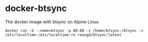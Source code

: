 docker-btsync
===

The docker image with btsync on Alpine Linux.

```
docker run -d --name=btsync -p 80:80 -v /home/btsync:/btsync -v /etc/localtime:/etc/localtime:ro reangd/btsync:latest
```
